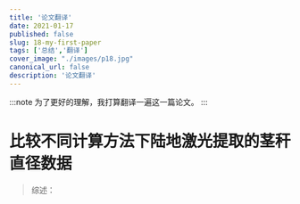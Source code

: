 ```yaml
---
title: '论文翻译'
date: 2021-01-17
published: false
slug: 18-my-first-paper
tags: ['总结','翻译']
cover_image: "./images/p18.jpg"
canonical_url: false
description: '论文翻译'
---
```

:::note
为了更好的理解，我打算翻译一遍这一篇论文。
:::

# 比较不同计算方法下陆地激光提取的茎秆直径数据


> 综述：
